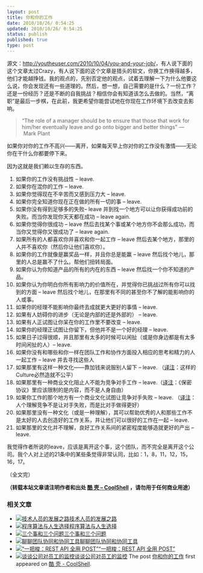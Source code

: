 ```yaml
---
layout: post
title: 你和你的工作
date: 2010/10/26/ 0:54:25
updated: 2010/10/26/ 0:54:25
status: publish
published: true
type: post
---
```


源文：<http://youtheuser.com/2010/10/04/you-and-your-job/>，有人说下面的这个文章太过Crazy，有人说下面的这个文章是猎头的软文，你换工作换得越多，他们才能越挣钱。我的观点的，先别否定他的观点，试着去理解一下为什么他要这么说，你会发现还有一些道理的。然后，想一想，自己需要的是什么？一份工作？还是一份经历？还是不断的自我挑战？相信你会有知道该怎么去做的。当然，“离职”是最后一步棋，在此前，我更希望你能尝试地在你现在工作环境下去改变去影响。



> “The role of a manager should be to ensure that those that work for him/her eventually leave and go onto bigger and better things” —  Mark Plant
> 
> 


如果你对你的工作不高兴——离开，如果每天早上你对你的工作没有激情——无论你在干什么你都要停下来。


因为这就是我们赖以生存的东西。


1. 如果你的工作没有挑战性 – leave.
2. 如果你在混你的工作 – leave.
3. 如果你觉得现在不辛苦而又感到压力大 – leave.
4. 如果你完全知道你现在正在做的所有一切的事 – leave.
5. 如果你没有得到足够多的失败– leave 并到找一个地方可以让你获得成功前的失败。而当你发现你天天都在成功 – leave again.
6. 如果你觉得你很成功 – leave 然后去找某个事或某个地方你不会那么成功，而当你又觉得你又很成功了 – leave again.
7. 如果所有的人都喜欢你并喜欢和你一起工作 – leave 然后去某个地方，那里的人并不喜欢你（然后你让他们喜欢你）。
8. 如果你的工作就像是赢奖品一样，并且你总是能赢 – leave 然后找个地儿，那里的人总是赢不了什么。帮他们扭转局面。
9. 如果你认为你知道产品的所有的内在的东西 – leave 然后找一个你不知道的产品。
11. 如果你认为你明白你所有影响力的价值所在，并觉得你已挑战过所有你可以找到的方面 – leave 然后找个地儿，在那里有不同的甚至你不了解的能影响你的人或事。
12. 如果你的经理不能影响你最终去成就更大更好的事情 – leave.
13. 如果有人妨碍你的进步（无论是内部的还是外部的） – leave.
14. 如果有人正试图让你呆在你的工作里不要改变 – leave.
15. 如果你的经理正试图让你留下，但他并不是一个好的经理 – leave.
16. 如果日子过得很顺，并且那里有太多的时候可以闲扯（或是你身边都是有太多时间闲扯的人）– leave.
17. 如果你没有和哪些和你一样在团队工作和协作方面投入相应的思考和精力的人一起工作 – leave 并去寻找这些人
18. 如果那里有这样一种文化——靠加钱来说服别人留下 – leave. （[译注](http://Coolshell.cn)：这样的Culture必然造就不公平）
19. 如果那里有一种商业文化阻止人不能为竞争对手工作 – leave.（[译注](http://Coolshell.cn)：《保密协议》里应该限制的是内容，而不是人身自由）
20. 如果你工作的那个地方有一个商业文化试图让竞争对手失败 – leave. （[译注](http://Coolshell.cn)：人个理解竞争不是让对手失败，而是比对手做得更好）
21. 如果那里没有一种文化（或是一种理解），其可以帮助优秀的人和那些工作不是太好的人去创造好的工作关系，并让他们可以很好的工作在一起 – leave.
22. 如果那里的文化并不理解，良好工作关系间的紧密程度能够造就更好的产出 – leave.


我觉得作者所说的leave，应该是离开这个事，这个团队，而不完全是离开这个公司。我个人对上述的21条中的某些条觉得非常认同，比如：1，8，11，12，15，16，17。


（全文完）



**（转载本站文章请注明作者和出处 [酷 壳 – CoolShell](https://coolshell.cn/) ，请勿用于任何商业用途）**



### 相关文章

* [![技术人员的发展之路](https://coolshell.cn/wp-content/uploads/2016/12/people-150x150.jpg)](https://coolshell.cn/articles/17583.html)[技术人员的发展之路](https://coolshell.cn/articles/17583.html)
* [![程序算法与人生选择](https://coolshell.cn/wp-content/uploads/2012/12/choice-150x150.jpg)](https://coolshell.cn/articles/8790.html)[程序算法与人生选择](https://coolshell.cn/articles/8790.html)
* [![三个事和三个问题](https://coolshell.cn/wp-content/uploads/2011/12/amazon_global_selling-150x150.jpg)](https://coolshell.cn/articles/6142.html)[三个事和三个问题](https://coolshell.cn/articles/6142.html)
* [![聊聊团队协同和协同工具](https://coolshell.cn/wp-content/uploads/2022/10/communication-150x150.png)](https://coolshell.cn/articles/22298.html)[聊聊团队协同和协同工具](https://coolshell.cn/articles/22298.html)
* [![“一把梭：REST API 全用 POST”](https://coolshell.cn/wp-content/uploads/2022/02/http_method-150x150.png)](https://coolshell.cn/articles/22173.html)[“一把梭：REST API 全用 POST”](https://coolshell.cn/articles/22173.html)
* [![谈谈公司对员工的监控](https://coolshell.cn/wp-content/uploads/2022/02/monitoring-150x150.jpeg)](https://coolshell.cn/articles/22157.html)[谈谈公司对员工的监控](https://coolshell.cn/articles/22157.html)
The post [你和你的工作](https://coolshell.cn/articles/3231.html) first appeared on [酷 壳 - CoolShell](https://coolshell.cn).